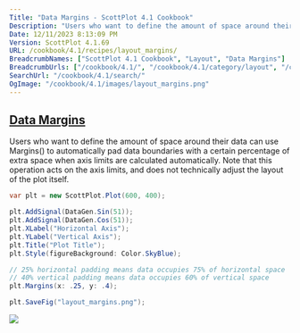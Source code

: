 ```yaml
---
Title: "Data Margins - ScottPlot 4.1 Cookbook"
Description: "Users who want to define the amount of space around their data can use Margins() to automatically pad data boundaries with a certain percentage of extra space when axis limits are calculated automatically. Note that this operation acts on the axis limits, and does not technically adjust the layout of the plot itself."
Date: 12/11/2023 8:13:09 PM
Version: ScottPlot 4.1.69
URL: /cookbook/4.1/recipes/layout_margins/
BreadcrumbNames: ["ScottPlot 4.1 Cookbook", "Layout", "Data Margins"]
BreadcrumbUrls: ["/cookbook/4.1/", "/cookbook/4.1/category/layout", "/cookbook/4.1/recipes/layout_margins/"]
SearchUrl: "/cookbook/4.1/search/"
OgImage: "/cookbook/4.1/images/layout_margins.png"
---
```


<h2><a id='data-margins' href='/cookbook/4.1/recipes/layout_margins/'>Data Margins</a></h2>

Users who want to define the amount of space around their data can use Margins() to automatically pad data boundaries with a certain percentage of extra space when axis limits are calculated automatically. Note that this operation acts on the axis limits, and does not technically adjust the layout of the plot itself.

```cs
var plt = new ScottPlot.Plot(600, 400);

plt.AddSignal(DataGen.Sin(51));
plt.AddSignal(DataGen.Cos(51));
plt.XLabel("Horizontal Axis");
plt.YLabel("Vertical Axis");
plt.Title("Plot Title");
plt.Style(figureBackground: Color.SkyBlue);

// 25% horizontal padding means data occupies 75% of horizontal space
// 40% vertical padding means data occupies 60% of vertical space
plt.Margins(x: .25, y: .4);

plt.SaveFig("layout_margins.png");
```

<img src='../../images/layout_margins.png' class='d-block mx-auto my-5' />


